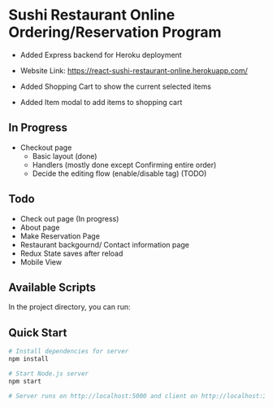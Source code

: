 # Sushi Restaurant Online Ordering/Reservation Program
 - Added Express backend for Heroku deployment
 - Website Link: https://react-sushi-restaurant-online.herokuapp.com/
 
 - Added Shopping Cart to show the current selected items
 - Added Item modal to add items to shopping cart

## In Progress
 - Checkout page
   - Basic layout (done)
   - Handlers (mostly done except Confirming entire order)
   - Decide the editing flow (enable/disable tag) (TODO)

## Todo
 - Check out page (In progress)
 - About page
 - Make Reservation Page
 - Restaurant backgournd/ Contact information page
 - Redux State saves after reload
 - Mobile View

## Available Scripts

In the project directory, you can run:

## Quick Start

``` bash
# Install dependencies for server
npm install

# Start Node.js server
npm start

# Server runs on http://localhost:5000 and client on http://localhost:3000
